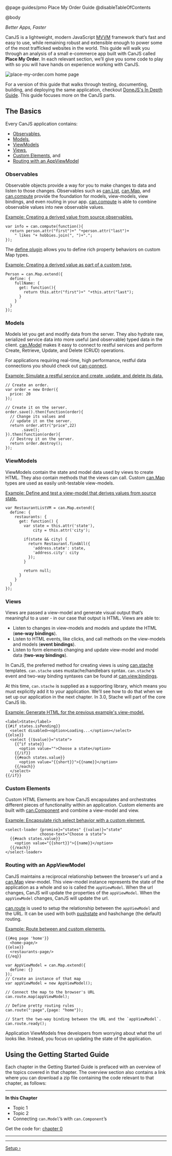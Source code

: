 @page guides/pmo Place My Order Guide
@disableTableOfContents

@body

<div class="getting-started">

*Better Apps, Faster*

CanJS is a lightweight, modern JavaScript <a href="https://en.wikipedia.org/wiki/Model_View_ViewModel" target="_blank">MVVM</a>
framework that’s fast and easy to use, while remaining robust and extensible
enough to power some of the most trafficked websites in the world. This guide
will walk you through an analysis of a small e-commerce app built with CanJS called __Place My Order__.
In each relevant section, we’ll give you some code to play with
so you will have hands on experience working with CanJS.

![place-my-order.com home page](../can/guides/images/application-design/Home.png)

For a version of this guide that walks through testing, documenting, building, and deploying the same
application, checkout [DoneJS's In Depth Guide](http://donejs.com/place-my-order.html).  This
guide focuses more on the CanJS parts.

## The Basics

Every CanJS application contains:

- [Observables](#observables),
- [Models](#models),
- [ViewModels](#view-models)
- [Views](#views),
- [Custom Elements](#custom_elements), and
- [Routing with an AppViewModel](#routing)

<a name="observables"></a>
### Observables
Observable objects provide a way for you to make changes to data and listen to
those changes. Observables such as [can.List](../docs/can.List.html), [can.Map](../docs/can.Map.html), and
[can.compute](../docs/can.compute.html) provide the
foundation for models, view-models, view bindings, and even routing in your app. [can.compute](../docs/can.compute.html)
is able to combine observable values into new observable values.

[Example: Creating a derived value from source observables.](http://justinbmeyer.jsbin.com/koqaxe/edit?js,console)

```
var info = can.compute(function(){
  return person.attr("first")+" "+person.attr("last")+
    " likes "+ hobbies.join(", ")+".";
});
```

The [define plugin](../docs/can.Map.prototype.define.html) allows you to define rich property behaviors on
custom Map types.

[Example: Creating a derived value as part of a custom type.](http://justinbmeyer.jsbin.com/wuwifaf/edit?js,console)
```
Person = can.Map.extend({
  define: {
    fullName: {
      get: function(){
        return this.attr("first")+" "+this.attr("last");
      }
    }
  }
});
```


<a name="models"></a>
### Models
Models let you get and modify data from the server. They also hydrate
raw, serialized service data into more useful (and observable) typed
data in the client. [can.Model](../docs/can.Model.html) makes it easy to connect to restful services
and perform Create, Retrieve, Update, and Delete (CRUD) operations.

For applications requiring real-time, high performance, restful data connections you should check out [can-connect](http://connect.canjs.com/).

[Example: Simulate a restful service and create, update, and delete its data.](http://justinbmeyer.jsbin.com/codubev/edit?js,console)
```
// Create an order.
var order = new Order({
  price: 20
});

// Create it on the server.
order.save().then(function(order){
  // Change its values and
  // update it on the server.
  return order.attr("price",22)
       .save();
}).then(function(order){
  // Destroy it on the server.
  return order.destroy();
});
```

<a name="view-models"></a>
### ViewModels

ViewModels contain the state and model data used by views to create HTML. They also
contain methods that the views can call. Custom [can.Map](../docs/can.Map.html) types
are used as easily unit-testable view-models.  

[Example: Define and test a view-model that derives values from source state.](http://jsbin.com/sotero/edit?js,output)
```
var RestaurantListVM = can.Map.extend({
  define: {
    restaurants: {
      get: function() {
        var state = this.attr('state'),
            city = this.attr('city');

        if(state && city) {
          return Restaurant.findAll({
            'address.state': state,
            'address.city': city
          });
        }

        return null;
      }
    }
  }
});
```

<a name="views"></a>
### Views

Views are passed a view-model and generate visual output that’s meaningful to a user - in our case that
output is HTML.  Views are able to:

- Listen to changes in view-models and models and update the HTML (__one-way bindings__).
- Listen to HTML events, like clicks, and call methods on the view-models and models (__event bindings__).
- Listen to form elements changing and update view-model and model data (__two-way bindings__).

In CanJS, the preferred method for creating views is using [can.stache](../docs/can.stache.html)
templates. `can.stache` uses mustache/handlebars syntax. `can.stache`'s event and two-way binding
syntaxes can be found at [can.view.bindings](../docs/can.view.bindings.html).

At this time, `can.stache` is supplied as a supporting
library, which means you must explicitly add it to your application. We’ll see
how to do that when we set up our application in the next chapter. In 3.0,
Stache will part of the core CanJS lib.

[Example: Generate HTML for the previous example's view-model.](http://justinbmeyer.jsbin.com/gewavi/edit?html,output)
```
<label>State</label>
{{#if states.isPending}}
  <select disabled><option>Loading...</option></select>
{{else}}
  <select {($value)}="state">
    {{^if state}}
      <option value="">Choose a state</option>
    {{/if}}
    {{#each states.value}}
      <option value="{{short}}">{{name}}</option>
    {{/each}}
  </select>
{{/if}}
```

<a name="custom_elements"></a>
### Custom Elements

Custom HTML Elements are how CanJS encapsulates and orchestrates different pieces of
functionality within an application. Custom elements are built with
[can.Component](../docs/can.Component.html) and combine a
view-model and view.

[Example: Encapsulate rich select behavior with a custom <select-loader> element.](http://justinbmeyer.jsbin.com/sonuwuc/edit?html,js,output)
```
<select-loader {promise}="states" {(value)}="state"
               choose-text="Choose a state">
  {{#each states.value}}
    <option value="{{short}}">{{name}}</option>
  {{/each}}
</select-loader>
```

<a name="routing"></a>
### Routing with an AppViewModel

CanJS maintains a reciprocal relationship between the browser's url
and a [can.Map](../docs/can.Map.html) view-model. This view-model instance
represents the state of the application as a whole and so is
called the `appViewModel`.  When the url changes,
CanJS will update the properties of the `appViewModel`.  When
the `appViewModel` changes, CanJS will update the url.  

[can.route](../docs/can.route.html) is used to setup the relationship between the
`appViewModel` and the URL. It can be used with both [pushstate](../docs/can.route.pushstate.html) and
hashchange (the default) routing.  

[Example: Route between <home-page> and <restaurants-page> custom elements.](http://jsbin.com/surokag/edit?html,js,output)
```
{{#eq page 'home'}}
  <home-page/>
{{else}}
  <restaurants-page/>
{{/eq}}
```
```
var AppViewModel = can.Map.extend({
  define: {}
});
// Create an instance of that map
var appViewModel = new AppViewModel();

// Connect the map to the browser's URL
can.route.map(appViewModel);

// Define pretty routing rules
can.route(":page",{page: "home"});

// Start the two-way binding between the URL and the `appViewModel`.
can.route.ready();
```

Application ViewModels free developers
from worrying about what the url looks like. Instead, you focus on
updating the state of the application.

## Using the Getting Started Guide
Each chapter in the Getting Started Guide is prefaced with an overview of the
topics covered in that chapter. The overview section also contains a link where
you can download a zip file containing the code relevant to that chapter, as follows:

- - -
**In this Chapter**
 - Topic 1
 - Topic 2
 - Connecting `can.Model`’s with `can.Component`’s

Get the code for: [chapter 0](/guides/examples/PlaceMyOrder/ch-0_canjs-getting-started.zip)

- - -

- - -

<span class="pull-right">[Setup &rsaquo;](Setup.html)</span>

</div>
<script src="http://static.jsbin.com/js/embed.min.js?3.35.5"></script>
